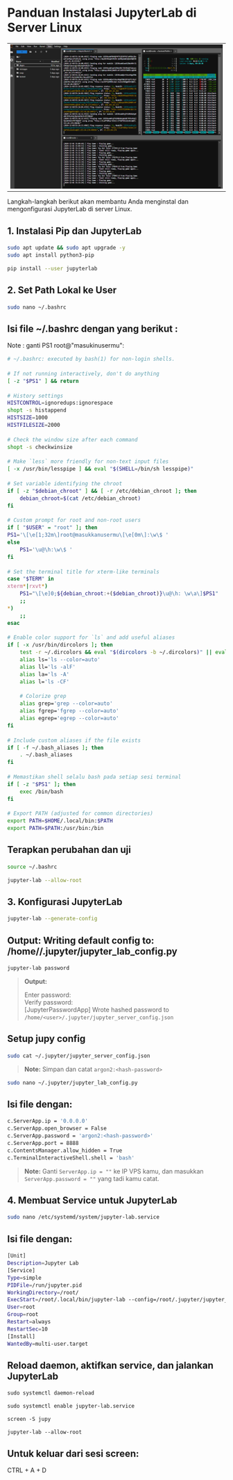 

# Panduan Instalasi JupyterLab di Server Linux
<table style="width: 100%; text-align: center;">
  <tr>
    <td>
<img src="https://github.com/ichinur/install-jupyterlab/blob/main/Screenshot%202024-12-01%20221634.png" alt="JUPYLABS" width="600"/>
   </td>
  </tr>
</table>
Langkah-langkah berikut akan membantu Anda menginstal dan mengonfigurasi JupyterLab di server Linux.

## 1. Instalasi Pip dan JupyterLab
```bash
sudo apt update && sudo apt upgrade -y
sudo apt install python3-pip
```
```bash
pip install --user jupyterlab
```
## 2. Set Path Lokal ke User
```bash
sudo nano ~/.bashrc
```
## Isi file ~/.bashrc dengan yang berikut :
Note :  ganti PS1 root@"masukinusermu":
```bash
# ~/.bashrc: executed by bash(1) for non-login shells.

# If not running interactively, don't do anything
[ -z "$PS1" ] && return

# History settings
HISTCONTROL=ignoredups:ignorespace
shopt -s histappend
HISTSIZE=1000
HISTFILESIZE=2000

# Check the window size after each command
shopt -s checkwinsize

# Make `less` more friendly for non-text input files
[ -x /usr/bin/lesspipe ] && eval "$(SHELL=/bin/sh lesspipe)"

# Set variable identifying the chroot
if [ -z "$debian_chroot" ] && [ -r /etc/debian_chroot ]; then
    debian_chroot=$(cat /etc/debian_chroot)
fi

# Custom prompt for root and non-root users
if [ "$USER" = "root" ]; then
PS1='\[\e[1;32m\]root@masukkanusermu\[\e[0m\]:\w\$ '
else
    PS1='\u@\h:\w\$ '
fi

# Set the terminal title for xterm-like terminals
case "$TERM" in
xterm*|rxvt*)
    PS1="\[\e]0;${debian_chroot:+($debian_chroot)}\u@\h: \w\a\]$PS1"
    ;;
*)
    ;;
esac

# Enable color support for `ls` and add useful aliases
if [ -x /usr/bin/dircolors ]; then
    test -r ~/.dircolors && eval "$(dircolors -b ~/.dircolors)" || eval "$(dircolors -b)"
    alias ls='ls --color=auto'
    alias ll='ls -alF'
    alias la='ls -A'
    alias l='ls -CF'

    # Colorize grep
    alias grep='grep --color=auto'
    alias fgrep='fgrep --color=auto'
    alias egrep='egrep --color=auto'
fi

# Include custom aliases if the file exists
if [ -f ~/.bash_aliases ]; then
    . ~/.bash_aliases
fi

# Memastikan shell selalu bash pada setiap sesi terminal
if [ -z "$PS1" ]; then
    exec /bin/bash
fi

# Export PATH (adjusted for common directories)
export PATH=$HOME/.local/bin:$PATH
export PATH=$PATH:/usr/bin:/bin

```
## Terapkan perubahan dan uji
```bash
source ~/.bashrc
```
```bash
jupyter-lab --allow-root
```
## 3. Konfigurasi JupyterLab
```bash
jupyter-lab --generate-config
```
## Output: Writing default config to: /home/<user>/.jupyter/jupyter_lab_config.py
```bash
jupyter-lab password
```
> **Output:**
> 
> Enter password:  
> Verify password:  
> [JupyterPasswordApp] Wrote hashed password to `/home/<user>/.jupyter/jupyter_server_config.json`


## Setup jupy config 
```bash
sudo cat ~/.jupyter/jupyter_server_config.json
```
> **Note:** Simpan dan catat `argon2:<hash-password>`

```bash
sudo nano ~/.jupyter/jupyter_lab_config.py
```
## Isi file dengan: 
```bash
c.ServerApp.ip = '0.0.0.0'
c.ServerApp.open_browser = False
c.ServerApp.password = 'argon2:<hash-password>'
c.ServerApp.port = 8888
c.ContentsManager.allow_hidden = True
c.TerminalInteractiveShell.shell = 'bash'
```
> **Note:** Ganti `ServerApp.ip = ""` ke IP VPS kamu, dan masukkan `ServerApp.password = ""` yang tadi kamu catat.

## 4. Membuat Service untuk JupyterLab
```bash
sudo nano /etc/systemd/system/jupyter-lab.service
```
## Isi file dengan:
```bash
[Unit]
Description=Jupyter Lab
[Service]
Type=simple
PIDFile=/run/jupyter.pid
WorkingDirectory=/root/
ExecStart=/root/.local/bin/jupyter-lab --config=/root/.jupyter/jupyter_lab_config.py --allow-root
User=root
Group=root
Restart=always
RestartSec=10
[Install]
WantedBy=multi-user.target
```
## Reload daemon, aktifkan service, dan jalankan JupyterLab
```
sudo systemctl daemon-reload
```
```
sudo systemctl enable jupyter-lab.service
```
```
screen -S jupy
```
```
jupyter-lab --allow-root
```
## Untuk keluar dari sesi screen:
CTRL + A + D
